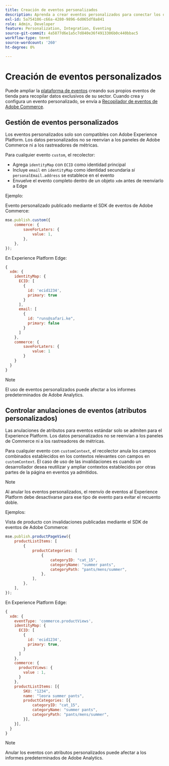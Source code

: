 ```yaml
---
title: Creación de eventos personalizados
description: Aprenda a crear eventos personalizados para conectar los datos de Adobe Commerce a otros productos DX de Adobe.
exl-id: 5a754106-c66a-4280-9896-6d065df8a841
role: Admin, Developer
feature: Personalization, Integration, Eventing
source-git-commit: 4a5877d6e1a5c7d840e36f4913306b0c440bbac5
workflow-type: tm+mt
source-wordcount: '260'
ht-degree: 0%

---
```


# Creación de eventos personalizados

Puede ampliar la [plataforma de eventos](events.md) creando sus propios eventos de tienda para recopilar datos exclusivos de su sector. Cuando crea y configura un evento personalizado, se envía a [Recopilador de eventos de Adobe Commerce](https://github.com/adobe/commerce-events/tree/main/packages/storefront-events-collector).

## Gestión de eventos personalizados

Los eventos personalizados solo son compatibles con Adobe Experience Platform. Los datos personalizados no se reenvían a los paneles de Adobe Commerce ni a los rastreadores de métricas.

Para cualquier evento `custom`, el recolector:

- Agrega `identityMap` con `ECID` como identidad principal
- Incluye `email` en `identityMap` como identidad secundaria _si_ `personalEmail.address` se establece en el evento
- Envuelve el evento completo dentro de un objeto `xdm` antes de reenviarlo a Edge

Ejemplo:

Evento personalizado publicado mediante el SDK de eventos de Adobe Commerce:

```javascript
mse.publish.custom({
    commerce: {
        saveForLaters: {
            value: 1,
        },
    },
});
```

En Experience Platform Edge:

```javascript
{
  xdm: {
    identityMap: {
      ECID: [
        {
          id: 'ecid1234',
          primary: true
        }
      ],
      email: [
        {
          id: "runs@safari.ke",
          primary: false
        }
      ]
    },
    commerce: {
        saveForLaters: {
            value: 1
        }
    }
  }
}
```

>[!NOTE]
>
> El uso de eventos personalizados puede afectar a los informes predeterminados de Adobe Analytics.

## Controlar anulaciones de eventos (atributos personalizados)

Las anulaciones de atributos para eventos estándar solo se admiten para el Experience Platform. Los datos personalizados no se reenvían a los paneles de Commerce ni a los rastreadores de métricas.

Para cualquier evento con `customContext`, el recolector anula los campos combinados establecidos en los contextos relevantes con campos en `customContext`. El caso de uso de las invalidaciones es cuando un desarrollador desea reutilizar y ampliar contextos establecidos por otras partes de la página en eventos ya admitidos.

>[!NOTE]
>
>Al anular los eventos personalizados, el reenvío de eventos al Experience Platform debe desactivarse para ese tipo de evento para evitar el recuento doble.

Ejemplos:

Vista de producto con invalidaciones publicadas mediante el SDK de eventos de Adobe Commerce:

```javascript
mse.publish.productPageView({
    productListItems: [
        {
            productCategories: [
                {
                    categoryID: "cat_15",
                    categoryName: "summer pants",
                    categoryPath: "pants/mens/summer",
                },
            ],
        },
    ],
});
```

En Experience Platform Edge:

```javascript
{
  xdm: {
    eventType: 'commerce.productViews',
    identityMap: {
      ECID: [
        {
          id: 'ecid1234',
          primary: true,
        }
      ]
    },
    commerce: {
      productViews: {
        value : 1,
      }
    },
    productListItems: [{
        SKU: "1234",
        name: "leora summer pants",
        productCategories: [{
            categoryID: "cat_15",
            categoryName: "summer pants",
            categoryPath: "pants/mens/summer",
        }],
    }],
  }
}
```

>[!NOTE]
>
> Anular los eventos con atributos personalizados puede afectar a los informes predeterminados de Adobe Analytics.
